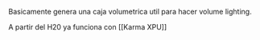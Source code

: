 Basicamente genera una caja volumetrica util para hacer volume lighting.

A partir del H20 ya funciona con [[Karma XPU]]
